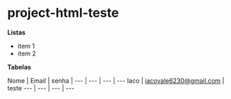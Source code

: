 # project-html-teste

**Listas**

- item 1
- item 2 

**Tabelas**

Nome | Email | senha |
--- | --- | --- | ---
Iaco | iacovale6230@gmail.com | teste
--- | --- | --- | ---